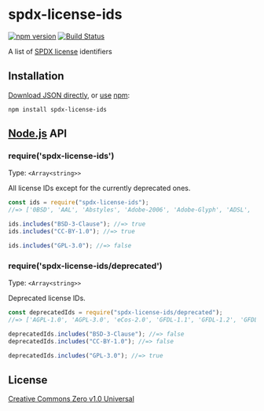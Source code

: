# spdx-license-ids

[![npm version](https://img.shields.io/npm/v/spdx-license-ids.svg)](https://www.npmjs.org/package/spdx-license-ids)
[![Build Status](https://travis-ci.org/shinnn/spdx-license-ids.svg?branch=master)](https://travis-ci.org/shinnn/spdx-license-ids)

A list of [SPDX license](https://spdx.org/licenses/) identifiers

## Installation

[Download JSON directly](https://raw.githubusercontent.com/shinnn/spdx-license-ids/master/index.json), or [use](https://docs.npmjs.com/cli/install) [npm](https://docs.npmjs.com/getting-started/what-is-npm):

```
npm install spdx-license-ids
```

## [Node.js](https://nodejs.org/) API

### require('spdx-license-ids')

Type: `<Array<string>>`

All license IDs except for the currently deprecated ones.

```javascript
const ids = require("spdx-license-ids");
//=> ['0BSD', 'AAL', 'Abstyles', 'Adobe-2006', 'Adobe-Glyph', 'ADSL', 'AFL-1.1', 'AFL-1.2', ...]

ids.includes("BSD-3-Clause"); //=> true
ids.includes("CC-BY-1.0"); //=> true

ids.includes("GPL-3.0"); //=> false
```

### require('spdx-license-ids/deprecated')

Type: `<Array<string>>`

Deprecated license IDs.

```javascript
const deprecatedIds = require("spdx-license-ids/deprecated");
//=> ['AGPL-1.0', 'AGPL-3.0', 'eCos-2.0', 'GFDL-1.1', 'GFDL-1.2', 'GFDL-1.3', 'GPL-1.0', ...]

deprecatedIds.includes("BSD-3-Clause"); //=> false
deprecatedIds.includes("CC-BY-1.0"); //=> false

deprecatedIds.includes("GPL-3.0"); //=> true
```

## License

[Creative Commons Zero v1.0 Universal](https://creativecommons.org/publicdomain/zero/1.0/deed)
